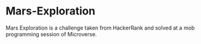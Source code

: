 # Mars-Exploration
Mars Exploration is a challenge taken from HackerRank and solved at a mob programming session of Microverse.
